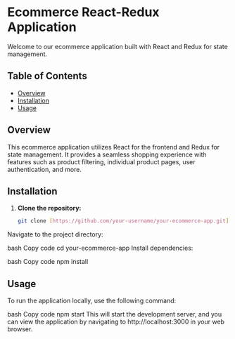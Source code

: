 # Ecommerce React-Redux Application

Welcome to our ecommerce application built with React and Redux for state management.

## Table of Contents

- [Overview](#overview)
- [Installation](#installation)
- [Usage](#usage)

## Overview

This ecommerce application utilizes React for the frontend and Redux for state management. It provides a seamless shopping experience with features such as product filtering, individual product pages, user authentication, and more.

## Installation

1. **Clone the repository:**

   ```bash
   git clone [https://github.com/your-username/your-ecommerce-app.git](https://github.com/mayanknirmalkar/redux1.git)
Navigate to the project directory:

bash
Copy code
cd your-ecommerce-app
Install dependencies:

bash
Copy code
npm install
## Usage
To run the application locally, use the following command:

bash
Copy code
npm start
This will start the development server, and you can view the application by navigating to http://localhost:3000 in your web browser.